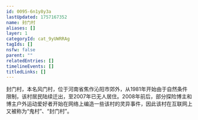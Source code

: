 ```yaml
---
id: 0095-6n1y8y3a
lastUpdated: 1757167352
name: 封门村
aliases: []
layer: 1
categoryId: cat_9yUWRRAg
tagIds: []
nsfw: false
parent: ""
relatedEntries: []
timelineEvents: []
titledLinks: []
---
```


封门村，本名风门村，位于河南省焦作沁阳市郊外，从1981年开始由于自然条件限制，该村居民陆续迁出，至2007年已无人居住。2008年前后，部分探险博主和博主户外运动爱好者开始在网络上编造一些该村的灵异事件，因此该村在互联网上又被称为“鬼村”、“封门村”。
